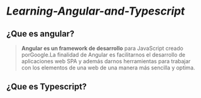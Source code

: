 # *Learning-Angular-and-Typescript*

## **¿Que es angular?**

>**Angular es un framework de desarrollo** para JavaScript creado porGoogle.La finalidad de Angular es facilitarnos el desarrollo de aplicaciones web SPA y además darnos herramientas para trabajar con los elementos de una web de una manera más sencilla y optima.

## **¿Que es Typescript?**
